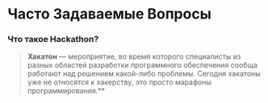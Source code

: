 # Часто Задаваемые Вопросы

### Что такое Hackathon?
> **Хакатон** — мероприятие, во время которого специалисты из разных областей разработки программного обеспечения сообща работают над решением какой-либо проблемы. Сегодня хакатоны уже не относятся к хакерству, это просто марафоны программирования.**
